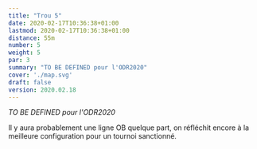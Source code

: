 ```yaml
---
title: "Trou 5"
date: 2020-02-17T10:36:38+01:00
lastmod: 2020-02-17T10:36:38+01:00
distance: 55m
number: 5
weight: 5
par: 3
summary: "TO BE DEFINED pour l'ODR2020"
cover: './map.svg'
draft: false
version: 2020.02.18
---
```


*TO BE DEFINED pour l'ODR2020*

Il y aura probablement une ligne OB quelque part, on réfléchit encore à la meilleure configuration pour un tournoi sanctionné.
